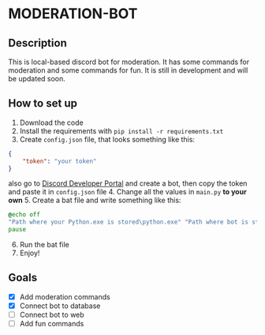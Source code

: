 # MODERATION-BOT

## Description
This is local-based discord bot for moderation. It has some commands for moderation and some commands for fun. It is still in development and will be updated soon.

## How to set up
1. Download the code
2. Install the requirements with ```pip install -r requirements.txt```
3. Create ```config.json``` file, that looks something like this:
```json
{
    "token": "your token"
}
```
also go to [Discord Developer Portal](https://discord.com/developers/applications) and create a bot, then copy the token and paste it in ```config.json``` file
4. Change all the values in ```main.py``` **to your own**
5. Create a bat file and write something like this:
```bat
@echo off
"Path where your Python.exe is stored\python.exe" "Path where bot is stored\main.py"
pause
```
6. Run the bat file
7. Enjoy!

## Goals
- [x] Add moderation commands
- [x] Connect bot to database
- [ ] Connect bot to web
- [ ] Add fun commands